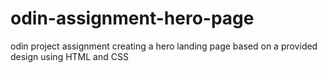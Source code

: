 # odin-assignment-hero-page
odin project assignment creating a hero landing page based on a provided design using HTML and CSS
